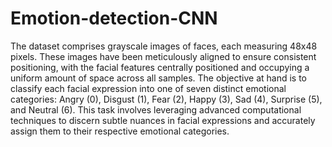 # Emotion-detection-CNN

The dataset comprises grayscale images of faces, each measuring 48x48 pixels. These images have been meticulously aligned to ensure consistent positioning, with the facial features centrally positioned and occupying a uniform amount of space across all samples.
The objective at hand is to classify each facial expression into one of seven distinct emotional categories: Angry (0), Disgust (1), Fear (2), Happy (3), Sad (4), Surprise (5), and Neutral (6). This task involves leveraging advanced computational techniques to discern subtle nuances in facial expressions and accurately assign them to their respective emotional categories.
